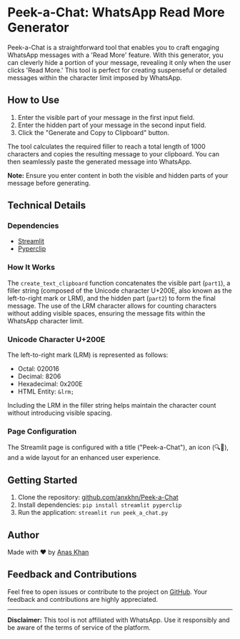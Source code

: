 # Peek-a-Chat: WhatsApp Read More Generator

Peek-a-Chat is a straightforward tool that enables you to craft engaging WhatsApp messages with a 'Read More' feature. With this generator, you can cleverly hide a portion of your message, revealing it only when the user clicks 'Read More.' This tool is perfect for creating suspenseful or detailed messages within the character limit imposed by WhatsApp.

## How to Use

1. Enter the visible part of your message in the first input field.
2. Enter the hidden part of your message in the second input field.
3. Click the "Generate and Copy to Clipboard" button.

The tool calculates the required filler to reach a total length of 1000 characters and copies the resulting message to your clipboard. You can then seamlessly paste the generated message into WhatsApp.

**Note:** Ensure you enter content in both the visible and hidden parts of your message before generating.

## Technical Details

### Dependencies

- [Streamlit](https://streamlit.io/)
- [Pyperclip](https://pypi.org/project/pyperclip/)

### How It Works

The `create_text_clipboard` function concatenates the visible part (`part1`), a filler string (composed of the Unicode character U+200E, also known as the left-to-right mark or LRM), and the hidden part (`part2`) to form the final message. The use of the LRM character allows for counting characters without adding visible spaces, ensuring the message fits within the WhatsApp character limit.

### Unicode Character U+200E

The left-to-right mark (LRM) is represented as follows:

- Octal: 020016
- Decimal: 8206
- Hexadecimal: 0x200E
- HTML Entity: `&lrm;`

Including the LRM in the filler string helps maintain the character count without introducing visible spacing.

### Page Configuration

The Streamlit page is configured with a title ("Peek-a-Chat"), an icon (🔍💬), and a wide layout for an enhanced user experience.

## Getting Started

1. Clone the repository: [github.com/anxkhn/Peek-a-Chat](https://github.com/anxkhn/Peek-a-Chat)
2. Install dependencies: `pip install streamlit pyperclip`
3. Run the application: `streamlit run peek_a_chat.py`

## Author

Made with ❤️ by [Anas Khan](https://github.com/anxkhn)

## Feedback and Contributions

Feel free to open issues or contribute to the project on [GitHub](https://github.com/anxkhn/Peek-a-Chat). Your feedback and contributions are highly appreciated.

---

**Disclaimer:** This tool is not affiliated with WhatsApp. Use it responsibly and be aware of the terms of service of the platform.